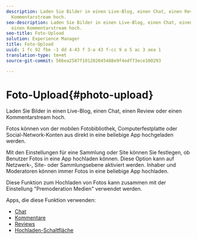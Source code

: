 ```yaml
---
description: Laden Sie Bilder in einen Live-Blog, einen Chat, einen Review oder einen
  Kommentarstream hoch.
seo-description: Laden Sie Bilder in einen Live-Blog, einen Chat, einen Review oder
  einen Kommentarstream hoch.
seo-title: Foto-Upload
solution: Experience Manager
title: Foto-Upload
uuid: 1 fc 92 fbe -1 dd 4-43 f 3-a 43 f-cc 9 a 5 ac 3 aea 1
translation-type: tm+mt
source-git-commit: 566ea2587f101202045488e9f4edf73ece100293

---
```



# Foto-Upload{#photo-upload}

Laden Sie Bilder in einen Live-Blog, einen Chat, einen Review oder einen Kommentarstream hoch.

Fotos können von der mobilen Fotobibliothek, Computerfestplatte oder Social-Network-Konten aus direkt in eine beliebige App hochgeladen werden.

Mit den Einstellungen für eine Sammlung oder Site können Sie festlegen, ob Benutzer Fotos in eine App hochladen können. Diese Option kann auf Netzwerk-, Site- oder Sammlungsebene aktiviert werden. Inhaber und Moderatoren können immer Fotos in eine beliebige App hochladen.

Diese Funktion zum Hochladen von Fotos kann zusammen mit der Einstellung "Premoderation Medien" verwendet werden.

Apps, die diese Funktion verwenden:

* [Chat](/help/using/c-about-apps/c-chat-app/c-chat-app.md#c_chat_app)
* [Kommentare](/help/using/c-about-apps/c-comments/c-comments.md)
* [Reviews](/help/using/c-about-apps/c-reviews-app/c-reviews-app.md#c_reviews_app)
* [Hochladen-Schaltfläche](/help/using/c-about-apps/c-upload-button-app/c-upload-button-app.md#c_upload_button_app)

